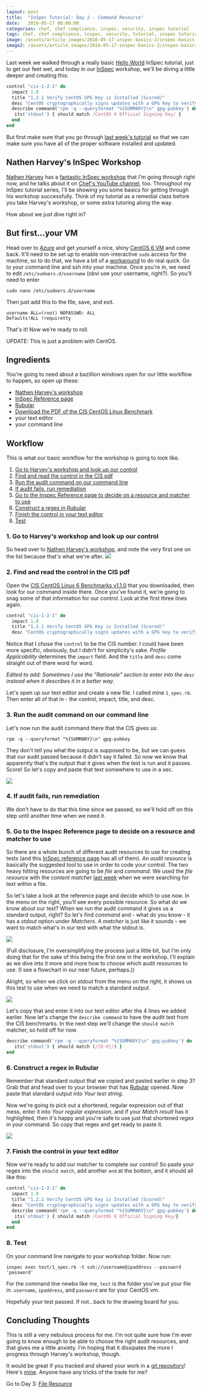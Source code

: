 ```yaml
---
layout: post
title:  "InSpec Tutorial: Day 2 - Command Resource"
date:   2016-05-17 08:00:00
categories: chef, chef compliance, inspec, security, inspec tutorial
tags: chef, chef compliance, inspec, security, tutorial, inspec tutorial
image: /assets/article_images/2016-05-17-inspec-basics-2/inspec-basics-2.jpg
image2: /assets/article_images/2016-05-17-inspec-basics-2/inspec-basics-2-mobile.jpg
---
```

Last week we walked through a really basic [Hello World](http://www.anniehedgie.com/inspec-basics-1) InSpec tutorial, just to get our feet wet, and today in our [InSpec](https://www.chef.io/inspec/) workshop, we'll be diving a little deeper and creating this:

```ruby
control "cis-1-2-1" do                      
  impact 1.0                                
  title "1.2.1 Verify CentOS GPG Key is Installed (Scored)"
  desc "CentOS cryptographically signs updates with a GPG key to verify that they are valid."
  describe command('rpm -q --queryformat "%{SUMMARY}\n" gpg-pubkey') do
   its('stdout') { should match /CentOS 6 Official Signing Key/ }
  end
end
```

But first make sure that you go through [last week's tutorial](http://www.anniehedgie.com/inspec-basics-1) so that we can make sure you have all of the proper software installed and updated.

## Nathen Harvey's InSpec Workshop
[Nathen Harvey](http://nathenharvey.com/) has a [fantastic InSpec workshop](https://github.com/anniehedgpeth/workshops/tree/7d2bd8d98514a833a4293c0b3ff4b01bc6297b20/InSpec) that I'm going through right now, and he talks about it on [Chef's YouTube channel](https://youtu.be/dEPe-JXRjVU), too. Throughout my InSpec tutorial series, I'll be showing you some basics for getting through his workshop successfully. Think of my tutorial as a remedial class before you take Harvey's workshop, or some extra tutoring along the way. 

How about we just dive right in?

## But first...your VM
Head over to [Azure](https://portal.azure.com) and get yourself a nice, shiny [CentOS 6 VM](http://www.openlogic.com/products-services/services/cloud-services/azure) and come back. It'll need to be set up to enable non-interactive `sudo` access for the machine, so to do that, we have a bit of a [workaround](https://github.com/chef/train/issues/60) to do real quick. Go to your command line and ssh into your machine. Once you're in, we need to edit `/etc/sudoers.d/username` (obvi use your username, right?). So you'll need to enter

```
sudo nano /etc/sudoers.d/username
```

Then just add this to the file, save, and exit.

```
username ALL=(root) NOPASSWD: ALL
Defaults!ALL !requiretty
```

That's it! Now we're ready to roll.

UPDATE: This is just a problem with CentOS. 

## Ingredients
You're going to need about a bazillion windows open for our little workflow to happen, so open up these:
  
  - [Nathen Harvey's workshop](https://github.com/anniehedgpeth/workshops/tree/7d2bd8d98514a833a4293c0b3ff4b01bc6297b20/InSpec)
  - [InSpec Reference page](https://docs.chef.io/inspec_reference.html)
  - [Rubular](http://rubular.com/)
  - [Download the PDF of the CIS CentOS Linux Benchmark](https://benchmarks.cisecurity.org/tools2/linux/CIS_CentOS_Linux_6_Benchmark_v1.1.0.pdf)
  - your text editor  
  - your command line

## Workflow
This is what our basic workflow for the workshop is going to look like. 

1. [Go to Harvey's workshop and look up our control](#go-to-harveys-workshop-and-look-up-our-control)
2. [Find and read the control in the CIS pdf](#find-and-read-the-control-in-the-cis-pdf)
3. [Run the audit command on our command line](#run-the-audit-command-on-our-command-line) 
4. [If audit fails, run remediation](#if-audit-fails-run-remediation)
5. [Go to the Inspec Reference page to decide on a resource and matcher to use](#go-to-the-inspec-reference-page-to-decide-on-a-resource-and-matcher-to-use)
6. [Construct a regex in Rubular](#construct-a-regex-in-rubular)
7. [Finish the control in your text editor](#finish-the-control-in-your-text-editor)
8. [Test](#test)

### 1. Go to Harvey's workshop and look up our control
So head over to [Nathen Harvey's workshop](https://github.com/anniehedgpeth/workshops/tree/7d2bd8d98514a833a4293c0b3ff4b01bc6297b20/InSpec), and note the very first one on the list because that's what we're after.
![](/assets/article_images/2016-05-17-inspec-basics-2/04-nathen-harvey.png)

### 2. Find and read the control in the CIS pdf
Open the [CIS CentOS Linux 6 Benchmarks v1.1.0](https://benchmarks.cisecurity.org/tools2/linux/CIS_CentOS_Linux_6_Benchmark_v1.1.0.pdf) that you downloaded, then look for our command inside there. Once you've found it, we're going to snag some of that information for our control. Look at the first three lines again.

```ruby
control "cis-1-2-1" do                      
  impact 1.0                                
  title "1.2.1 Verify CentOS GPG Key is Installed (Scored)"
  desc "CentOS cryptographically signs updates with a GPG key to verify that they are valid."
``` 

Notice that I chose the `control` to be the CIS number. I could have been more specific, obviously, but I didn't for simplicity's sake. *Profile Applicability* determines the `impact` field. And the `title` and `desc` come straight out of there word for word. 

*Edited to add: Sometimes I use the "Rationale" section to enter into the `desc` instead when it describes it in a better way.*

Let's open up our text editor and create a new file. I called mine `1_spec.rb`. Then enter all of that in - the control, impact, title, and desc. 

### 3. Run the audit command on our command line
Let's now run the audit command there that the CIS gives us:

```
rpm -q --queryformat "%{SUMMARY}\n" gpg-pubkey
```

They don't tell you what the output is supposed to be, but we can guess that our audit passed because it didn't say it failed. So now we know that apparently that's the output that it gives when the test is run and it passes. Score! So let's copy and paste that text somewhere to use in a sec. 
 
![](/assets/article_images/2016-05-17-inspec-basics-2/01-audit-command.png)

### 4. If audit fails, run remediation
We don't have to do that this time since we passed, so we'll hold off on this step until another time when we need it.

### 5. Go to the Inspec Reference page to decide on a resource and matcher to use
So there are a whole bunch of different audit resources to use for creating tests (and this [InSpec reference page](https://docs.chef.io/inspec_reference.html) has all of them). An *audit resource* is basically the suggested tool to use in order to code your control. The two heavy hitting resources are going to be *file* and *command*. We used the *file resource* with the *content matcher* [last week](http://www.anniehedgie.com/inspec-basics-1) when we were searching for text within a file. 

So let's take a look at the reference page and decide which to use now. In the menu on the right, you'll see every possible resource. So what do we know about our test? When we run the audit command it gives us a standard output, right? So let's find *command* and - what do you know - it has a *stdout* option under *Matchers*. A *matcher* is just like it sounds - we want to match what's in our test with what the stdout is.

![](/assets/article_images/2016-05-17-inspec-basics-2/03-inspec-resources.png)

(Full disclosure, I'm oversimplifying the process just a little bit, but I'm only doing that for the sake of this being the first one in the workshop. I'll explain as we dive into it more and more how to choose which audit resources to use. (I see a flowchart in our near future, perhaps.))

Alright, so when we click on *stdout* from the menu on the right, it shows us this test to use when we need to match a standard output.

[![](/assets/article_images/2016-05-17-inspec-basics-2/05-stdout.png)](https://docs.chef.io/inspec_reference.html#id31)

Let's copy that and enter it into our text editor after the 4 lines we added earlier. Now let's change the `describe command` to have the audit test from the CIS benchmarks. In the next step we'll change the `should match` matcher, so hold off for now.

```ruby
describe command('rpm -q --queryformat "%{SUMMARY}\n" gpg-pubkey') do
   its('stdout') { should match (/[0-9]/) }
end
```

### 6. Construct a regex in Rubular
Remember that standard output that we copied and pasted earlier in step 3? Grab that and head over to your browser that has [Rubular](http://rubular.com/) opened. Now paste that standard output into *Your test string*. 

Now we're going to pick out a shortened, regular expression out of that mess, enter it into *Your regular expression*, and if your *Match result* has it highlighted, then it's happy and you're safe to use just that shortened *regex* in your command. So copy that regex and get ready to paste it. 

[![](/assets/article_images/2016-05-17-inspec-basics-2/02-rubular.png)](http://rubular.com/r/7969HPaj2n)

### 7. Finish the control in your text editor
Now we're ready to add our matcher to complete our control! So paste your regex into the `should match`, add another `end` at the bottom, and it should all like this:
 
```ruby
control "cis-1-2-1" do                      
  impact 1.0                                
  title "1.2.1 Verify CentOS GPG Key is Installed (Scored)"
  desc "CentOS cryptographically signs updates with a GPG key to verify that they are valid."
  describe command('rpm -q --queryformat "%{SUMMARY}\n" gpg-pubkey') do
   its('stdout') { should match /CentOS 6 Official Signing Key/}
  end
end
```

### 8. Test
On your command line navigate to your workshop folder. Now run:

```
inspec exec test/1_spec.rb -t ssh://username@ipaddress --password 'password'
```

For the command line newbs like me, `test` is the folder you've put your file in. `username`, `ipaddress`, and `password` are for your CentOS vm. 

Hopefully your test passed. If not...back to the drawing board for you. 

## Concluding Thoughts
This is still a very nebulous process for me. I'm not quite sure how I'm ever going to know enough to be able to choose the right audit resources, and that gives me a little anxiety. I'm hoping that it dissipates the more I progress through Harvey's workshop, though. 

It would be great if you tracked and shared your work in a [git repository](https://github.com)! Here's [mine](https://github.com/anniehedgpeth/inspec-workshop.git). Anyone have any tricks of the trade for me?

Go to Day 3: [File Resource](http://www.anniehedgie.com/inspec-basics-3)